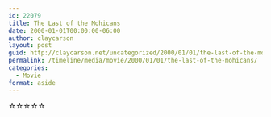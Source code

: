 ```yaml
---
id: 22079
title: The Last of the Mohicans
date: 2000-01-01T00:00:00-06:00
author: claycarson
layout: post
guid: http://claycarson.net/uncategorized/2000/01/01/the-last-of-the-mohicans/
permalink: /timeline/media/movie/2000/01/01/the-last-of-the-mohicans/
categories:
  - Movie
format: aside
---
```

<div class="media-details"></div>

<div class="media-creator"></div>

<div class="media-rating">☆☆☆☆☆</div>